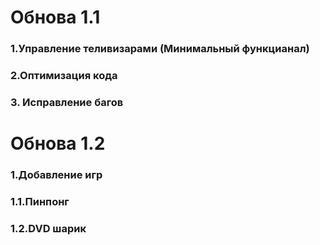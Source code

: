 <h1>Обнова 1.1</h1>
<dr>
<h3>1.Управление теливизарами (Минимальный функцианал)</h3>
<h3>2.Оптимизация кода</h3>
<h3>3. Исправление багов</h3>

<h1>Обнова 1.2</h1>
<dr>
<h3>1.Добавление игр</h3>
<h3> 1.1.Пинпонг</h3>
<h3> 1.2.DVD шарик</h3>

